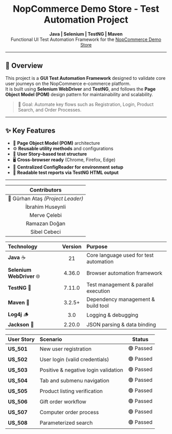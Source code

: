<h1 align="center"> NopCommerce Demo Store - Test Automation Project</h1>

<p align="center">
  <b>Java | Selenium | TestNG | Maven</b><br>
  Functional UI Test Automation Framework for the <a href="https://demo.nopcommerce.com/" target="_blank">NopCommerce Demo Store</a>
</p>

---

## 🧩 Overview

This project is a **GUI Test Automation Framework** designed to validate core user journeys on the NopCommerce e-commerce platform.  
It is built using **Selenium WebDriver** and **TestNG**, and follows the **Page Object Model (POM)** design pattern for maintainability and scalability.

> 🎯 Goal: Automate key flows such as Registration, Login, Product Search, and Order Processes.

---

## ✨ Key Features

- 🧱 **Page Object Model (POM)** architecture  
- ⚙️ **Reusable utility methods** and configurations  
- 🧪 **User Story–based test structure**  
- 🖥️ **Cross-browser ready** (Chrome, Firefox, Edge)  
- 📁 **Centralized ConfigReader for environment setup**  
- 🧾 **Readable test reports via TestNG HTML output**

---

|          **Contributors**         |
| :-------------------------------: |
| 🧭 Gürhan Ataş *(Project Leader)* |
|          İbrahim Huseynli         |
|            Merve Çelebi           |
|           Ramazan Doğan           |
|            Sibel Cebeci           |



| Technology                   | Version | Purpose                                |
| :--------------------------- | :-----: | :------------------------------------- |
| <b>Java</b> ☕                |    21   | Core language used for test automation |
| <b>Selenium WebDriver</b> 🌐 |  4.36.0 | Browser automation framework           |
| <b>TestNG</b> 🧩             |  7.11.0 | Test management & parallel execution   |
| <b>Maven</b> 🧰              |  3.2.5+ | Dependency management & build tool     |
| <b>Log4j</b> 🪵              |   3.0   | Logging & debugging                    |
| <b>Jackson</b> 📄            |  2.20.0 | JSON parsing & data binding            |



| User Story | Scenario                             |   Status  |
| :--------- | :----------------------------------- | :-------: |
| **US_501** | New user registration                | 🟢 Passed |
| **US_502** | User login (valid credentials)       | 🟢 Passed |
| **US_503** | Positive & negative login validation | 🟢 Passed |
| **US_504** | Tab and submenu navigation           | 🟢 Passed |
| **US_505** | Product listing verification         | 🟢 Passed |
| **US_506** | Gift order workflow                  | 🟢 Passed |
| **US_507** | Computer order process               | 🟢 Passed |
| **US_508** | Parameterized search                 | 🟢 Passed |

